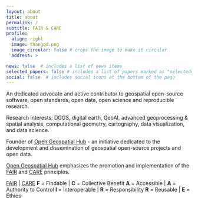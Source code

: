 ```yaml
---
layout: about
title: about
permalink: /
subtitle: FAIR & CARE
profile:
  align: right
  image: thangqd.png
  image_circular: false # crops the image to make it circular
  address: >

news: false  # includes a list of news items
selected_papers: false # includes a list of papers marked as "selected={true}"
social: false  # includes social icons at the bottom of the page
---
```

An dedicated advocate and active contributor to geospatial open-source software, open standards, open data, open science and reproducible research. 


Research interests: DGGS, digital earth, GeoAI, advanced geoprocessing & spatial analysis, computational geometry, cartography, data visualization, and data science.


Founder of [Open Geospatial Hub](https://gishub.vn) - an initiative dedicated to the development and dissemination of geospatial open-source projects and open data. 
  
[Open Geospatial Hub](https://gishub.vn) emphasizes the promotion and implementation of the [FAIR](https://www.go-fair.org/fair-principles/) and [CARE](https://www.gida-global.org/care) principles.

[FAIR](https://www.go-fair.org/fair-principles/) | [CARE](https://www.gida-global.org/care)
**F** = Findable | **C** = Collective Benefit 
**A** = Accessible | **A** = Authority to Control
**I** = Interoperable | **R** = Responsibility
**R** = Reusable | **E** = Ethics